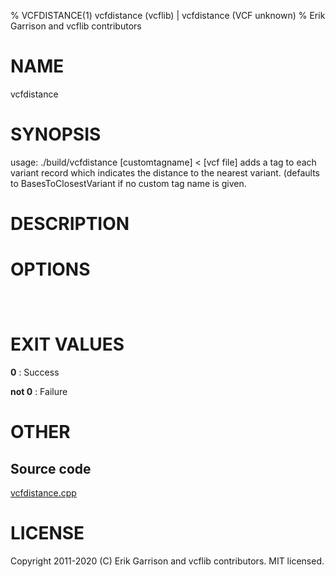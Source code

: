 % VCFDISTANCE(1) vcfdistance (vcflib) | vcfdistance (VCF unknown)
% Erik Garrison and vcflib contributors

# NAME

vcfdistance

# SYNOPSIS

usage: ./build/vcfdistance [customtagname] < [vcf file] adds a tag to each variant record which indicates the distance to the nearest variant. (defaults to BasesToClosestVariant if no custom tag name is given.

# DESCRIPTION



# OPTIONS

```



```

# EXIT VALUES

**0**
: Success

**not 0**
: Failure

# OTHER

## Source code

[vcfdistance.cpp](https://github.com/vcflib/vcflib/blob/master/src/vcfdistance.cpp)

# LICENSE

Copyright 2011-2020 (C) Erik Garrison and vcflib contributors. MIT licensed.

<!--
  Created with ./scripts/bin2md.rb scripts/bin2md-template.erb
-->
